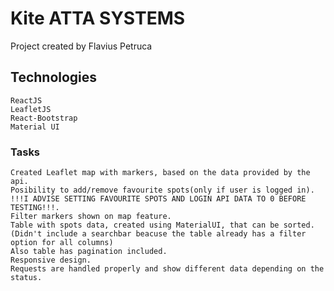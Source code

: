 # Kite ATTA SYSTEMS
Project created by Flavius Petruca

## Technologies

    ReactJS
    LeafletJS
    React-Bootstrap
    Material UI

### Tasks

    Created Leaflet map with markers, based on the data provided by the api.
    Posibility to add/remove favourite spots(only if user is logged in).
    !!!I ADVISE SETTING FAVOURITE SPOTS AND LOGIN API DATA TO 0 BEFORE TESTING!!!.
    Filter markers shown on map feature.
    Table with spots data, created using MaterialUI, that can be sorted.
    (Didn't include a searchbar beacuse the table already has a filter option for all columns)
    Also table has pagination included.
    Responsive design.
    Requests are handled properly and show different data depending on the status.



